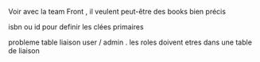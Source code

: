  Voir avec la team Front , il veulent peut-être des books bien précis

isbn ou id pour definir les clées primaires

probleme table liaison user / admin . les roles doivent etres dans une table de liaison


 